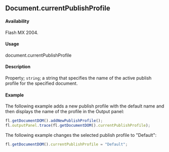 ## Document.currentPublishProfile

#### Availability

Flash MX 2004.

#### Usage

document.currentPublishProfile

#### Description

Property; `string`; a string that specifies the name of the active publish profile for the specified document.

#### Example

The following example adds a new publish profile with the default name and then displays the name of the profile in the Output panel:

```javascript
fl.getDocumentDOM().addNewPublishProfile();
fl.outputPanel.trace(fl.getDocumentDOM().currentPublishProfile);
```

The following example changes the selected publish profile to "Default":

```javascript
fl.getDocumentDOM().currentPublishProfile = "Default";
```
